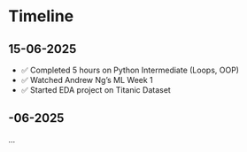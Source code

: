 # Timeline

## 15-06-2025
- ✅ Completed 5 hours on Python Intermediate (Loops, OOP)
- ✅ Watched Andrew Ng’s ML Week 1
- ✅ Started EDA project on Titanic Dataset

##  -06-2025
...
